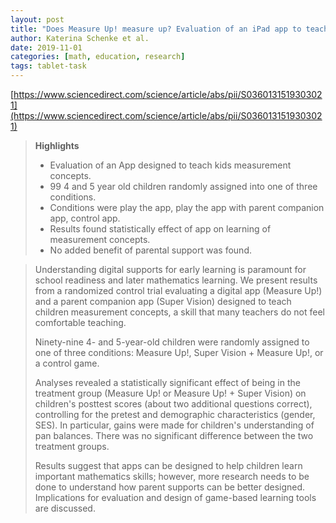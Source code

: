 ```yaml
---
layout: post
title: "Does Measure Up! measure up? Evaluation of an iPad app to teach preschoolers measurement concepts"
author: Katerina Schenke et al. 
date: 2019-11-01
categories: [math, education, research]
tags: tablet-task
---
```

[https://www.sciencedirect.com/science/article/abs/pii/S0360131519303021](https://www.sciencedirect.com/science/article/abs/pii/S0360131519303021)

> **Highlights**
>
> - Evaluation of an App designed to teach kids measurement concepts.
> - 99 4 and 5 year old children randomly assigned into one of three conditions.
> - Conditions were play the app, play the app with parent companion app, control app.
> - Results found statistically effect of app on learning of measurement concepts.
> - No added benefit of parental support was found.

> Understanding digital supports for early learning is paramount for school readiness and later mathematics learning. We present results from a randomized control trial evaluating a digital app (Measure Up!) and a parent companion app (Super Vision) designed to teach children measurement concepts, a skill that many teachers do not feel comfortable teaching. 
> 
> Ninety-nine 4- and 5-year-old children were randomly assigned to one of three conditions: Measure Up!, Super Vision + Measure Up!, or a control game. 
> 
> Analyses revealed a statistically significant effect of being in the treatment group (Measure Up! or Measure Up! + Super Vision) on children's posttest scores (about two additional questions correct), controlling for the pretest and demographic characteristics (gender, SES). In particular, gains were made for children's understanding of pan balances. There was no significant difference between the two treatment groups. 
> 
> Results suggest that apps can be designed to help children learn important mathematics skills; however, more research needs to be done to understand how parent supports can be better designed. Implications for evaluation and design of game-based learning tools are discussed.